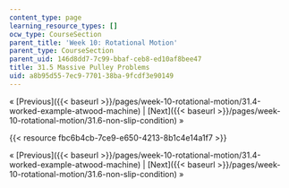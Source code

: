 ```yaml
---
content_type: page
learning_resource_types: []
ocw_type: CourseSection
parent_title: 'Week 10: Rotational Motion'
parent_type: CourseSection
parent_uid: 146d8dd7-7c99-bbaf-ceb8-ed10af8bee47
title: 31.5 Massive Pulley Problems
uid: a8b95d55-7ec9-7701-38ba-9fcdf3e90149
---
```


« [Previous]({{< baseurl >}}/pages/week-10-rotational-motion/31.4-worked-example-atwood-machine) | [Next]({{< baseurl >}}/pages/week-10-rotational-motion/31.6-non-slip-condition) »

{{< resource fbc6b4cb-7ce9-e650-4213-8b1c4e14a1f7 >}}

« [Previous]({{< baseurl >}}/pages/week-10-rotational-motion/31.4-worked-example-atwood-machine) | [Next]({{< baseurl >}}/pages/week-10-rotational-motion/31.6-non-slip-condition) »